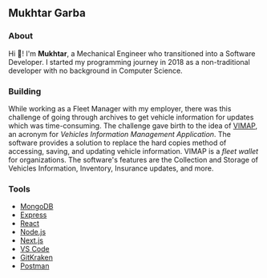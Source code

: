 ## Mukhtar Garba

### About

Hi 👋! I'm **Mukhtar**, a Mechanical Engineer who transitioned into a Software Developer. I started my programming journey in 2018 as a non-traditional developer with no background in Computer Science.

### Building

While working as a Fleet Manager with my employer, there was this challenge of going through archives to get vehicle information for updates which was time-consuming. The challenge gave birth to the idea of [VIMAP](https://www.vimap.io/), an acronym for _Vehicles Information Management Application_. The software provides a solution to replace the hard copies method of accessing, saving, and updating vehicle information. VIMAP is a _fleet wallet_ for organizations. The software's features are the Collection and Storage of Vehicles Information, Inventory, Insurance updates, and more.

### Tools

* [MongoDB](https://www.mongodb.com/)
* [Express](https://expressjs.com/)
* [React](https://reactjs.org/)
* [Node.js](https://nodejs.org/en/)
* [Next.js](https://nextjs.org/)
* [VS Code](https://code.visualstudio.com/)
* [GitKraken](https://www.gitkraken.com/)
* [Postman](https://www.postman.com/)
